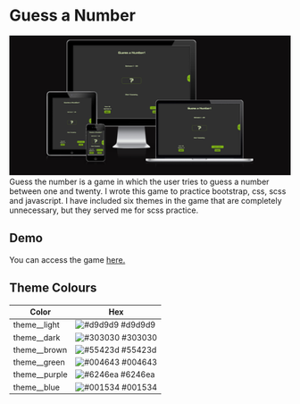# Guess a Number

![Guess a Number](assets/readme_files/img/mockup/mockup_all_devices.png)
Guess the number is a game in which the user tries to guess a number between one and twenty.
I wrote this game to practice bootstrap, css, scss and javascript.
I have included six themes in the game that are completely unnecessary, but they served me for scss practice.

## Demo

You can access the game [here.](https://ivantepes.github.io/Guess-a-number/)

## Theme Colours

| Color           | Hex                                                              |
| --------------- | ---------------------------------------------------------------- |
| theme\_\_light  | ![#d9d9d9](https://via.placeholder.com/10/d9d9d9?text=+) #d9d9d9 |
| theme\_\_dark   | ![#303030](https://via.placeholder.com/10/303030?text=+) #303030 |
| theme\_\_brown  | ![#55423d](https://via.placeholder.com/10/55423d?text=+) #55423d |
| theme\_\_green  | ![#004643](https://via.placeholder.com/10/004643?text=+) #004643 |
| theme\_\_purple | ![#6246ea](https://via.placeholder.com/10/6246ea?text=+) #6246ea |
| theme\_\_blue   | ![#001534](https://via.placeholder.com/10/001534?text=+) #001534 |
